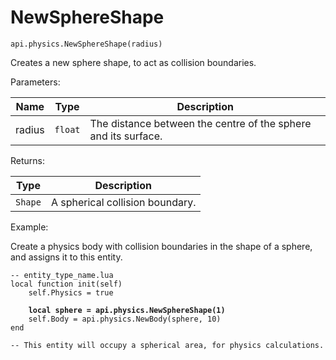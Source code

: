 # NewSphereShape



`api.physics.NewSphereShape(radius)`

Creates a new sphere shape, to act as collision boundaries.



Parameters:

| Name   | Type    | Description                                                    |
| ------ | ------- | -------------------------------------------------------------- |
| radius | `float` | The distance between the centre of the sphere and its surface. |

Returns:

| Type    | Description                     |
| ------- | ------------------------------- |
| `Shape` | A spherical collision boundary. |



Example:

Create a physics body with collision boundaries in the shape of a sphere, and assigns it to this entity.

<pre class="language-lua"><code class="lang-lua">-- entity_type_name.lua
local function init(self)
    self.Physics = true
    
<strong>    local sphere = api.physics.NewSphereShape(1) 
</strong>    self.Body = api.physics.NewBody(sphere, 10)
end

-- This entity will occupy a spherical area, for physics calculations.
</code></pre>
